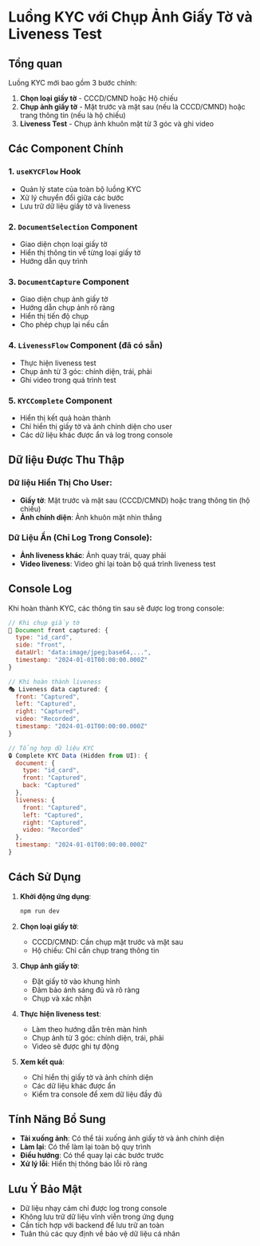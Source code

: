 # Luồng KYC với Chụp Ảnh Giấy Tờ và Liveness Test

## Tổng quan

Luồng KYC mới bao gồm 3 bước chính:
1. **Chọn loại giấy tờ** - CCCD/CMND hoặc Hộ chiếu
2. **Chụp ảnh giấy tờ** - Mặt trước và mặt sau (nếu là CCCD/CMND) hoặc trang thông tin (nếu là hộ chiếu)
3. **Liveness Test** - Chụp ảnh khuôn mặt từ 3 góc và ghi video

## Các Component Chính

### 1. `useKYCFlow` Hook
- Quản lý state của toàn bộ luồng KYC
- Xử lý chuyển đổi giữa các bước
- Lưu trữ dữ liệu giấy tờ và liveness

### 2. `DocumentSelection` Component
- Giao diện chọn loại giấy tờ
- Hiển thị thông tin về từng loại giấy tờ
- Hướng dẫn quy trình

### 3. `DocumentCapture` Component
- Giao diện chụp ảnh giấy tờ
- Hướng dẫn chụp ảnh rõ ràng
- Hiển thị tiến độ chụp
- Cho phép chụp lại nếu cần

### 4. `LivenessFlow` Component (đã có sẵn)
- Thực hiện liveness test
- Chụp ảnh từ 3 góc: chính diện, trái, phải
- Ghi video trong quá trình test

### 5. `KYCComplete` Component
- Hiển thị kết quả hoàn thành
- Chỉ hiển thị giấy tờ và ảnh chính diện cho user
- Các dữ liệu khác được ẩn và log trong console

## Dữ liệu Được Thu Thập

### Dữ liệu Hiển Thị Cho User:
- **Giấy tờ**: Mặt trước và mặt sau (CCCD/CMND) hoặc trang thông tin (hộ chiếu)
- **Ảnh chính diện**: Ảnh khuôn mặt nhìn thẳng

### Dữ Liệu Ẩn (Chỉ Log Trong Console):
- **Ảnh liveness khác**: Ảnh quay trái, quay phải
- **Video liveness**: Video ghi lại toàn bộ quá trình liveness test

## Console Log

Khi hoàn thành KYC, các thông tin sau sẽ được log trong console:

```javascript
// Khi chụp giấy tờ
📄 Document front captured: {
  type: "id_card",
  side: "front",
  dataUrl: "data:image/jpeg;base64,...",
  timestamp: "2024-01-01T00:00:00.000Z"
}

// Khi hoàn thành liveness
🎭 Liveness data captured: {
  front: "Captured",
  left: "Captured", 
  right: "Captured",
  video: "Recorded",
  timestamp: "2024-01-01T00:00:00.000Z"
}

// Tổng hợp dữ liệu KYC
🔒 Complete KYC Data (Hidden from UI): {
  document: {
    type: "id_card",
    front: "Captured",
    back: "Captured"
  },
  liveness: {
    front: "Captured",
    left: "Captured",
    right: "Captured", 
    video: "Recorded"
  },
  timestamp: "2024-01-01T00:00:00.000Z"
}
```

## Cách Sử Dụng

1. **Khởi động ứng dụng**:
   ```bash
   npm run dev
   ```

2. **Chọn loại giấy tờ**:
   - CCCD/CMND: Cần chụp mặt trước và mặt sau
   - Hộ chiếu: Chỉ cần chụp trang thông tin

3. **Chụp ảnh giấy tờ**:
   - Đặt giấy tờ vào khung hình
   - Đảm bảo ánh sáng đủ và rõ ràng
   - Chụp và xác nhận

4. **Thực hiện liveness test**:
   - Làm theo hướng dẫn trên màn hình
   - Chụp ảnh từ 3 góc: chính diện, trái, phải
   - Video sẽ được ghi tự động

5. **Xem kết quả**:
   - Chỉ hiển thị giấy tờ và ảnh chính diện
   - Các dữ liệu khác được ẩn
   - Kiểm tra console để xem dữ liệu đầy đủ

## Tính Năng Bổ Sung

- **Tải xuống ảnh**: Có thể tải xuống ảnh giấy tờ và ảnh chính diện
- **Làm lại**: Có thể làm lại toàn bộ quy trình
- **Điều hướng**: Có thể quay lại các bước trước
- **Xử lý lỗi**: Hiển thị thông báo lỗi rõ ràng

## Lưu Ý Bảo Mật

- Dữ liệu nhạy cảm chỉ được log trong console
- Không lưu trữ dữ liệu vĩnh viễn trong ứng dụng
- Cần tích hợp với backend để lưu trữ an toàn
- Tuân thủ các quy định về bảo vệ dữ liệu cá nhân
